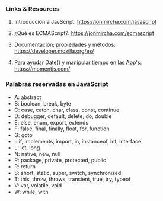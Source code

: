 ### Links & Resources ###

1. Introducción a JavScript: https://jonmircha.com/javascript

2. ¿Qué es ECMAScript?: https://jonmircha.com/ecmascript

3. Documentación; propiedades y métodos: https://developer.mozilla.org/es/

4. Para ayudar Date() y manipular tiempo en las App's: https://momentjs.com/



### Palabras reservadas en JavaScript ###

* A: abstract 
* B: boolean, break, byte
* C: case, catch, char, class, const, continue
* D: debugger, default, delete, do, double
* E: else, enum, export, extends
* F: false, final, finally, float, for, function
* G: goto
* I: if, implements, import, in, instanceof, int, interface
* L: let, long
* N: native, new, null
* P: package, private, protected, public
* R: return
* S: short, static, super, switch, synchronized
* T: this, throw, throws, transient, true, try, typeof
* V: var, volatile, void
* W: while, with

